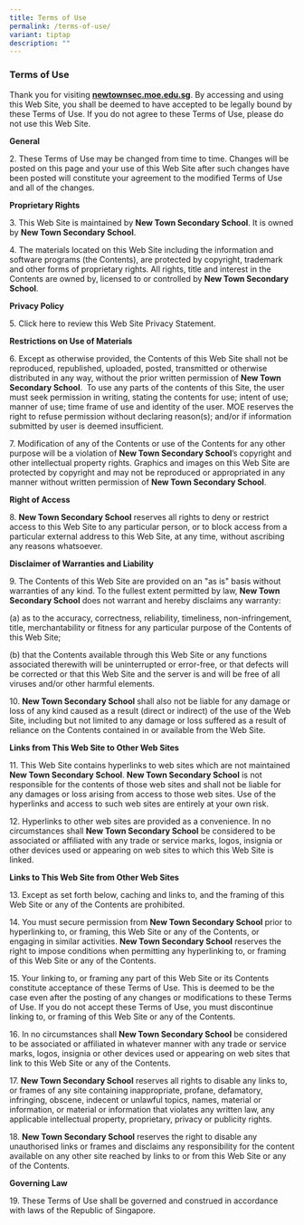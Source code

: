 ```yaml
---
title: Terms of Use
permalink: /terms-of-use/
variant: tiptap
description: ""
---
```

<h3><strong>Terms of Use</strong></h3>
<p>Thank you for visiting <strong><a href="https://www.newtownsec.moe.edu.sg/" rel="noopener noreferrer nofollow" target="_blank">newtownsec.moe.edu.sg</a></strong>.
By accessing and using this Web Site, you shall be deemed to have accepted
to be legally bound by these Terms of Use. If you do not agree to these
Terms of Use, please do not use this Web Site.</p>
<p><strong>General</strong>
</p>
<p>2. These Terms of Use may be changed from time to time. Changes will be
posted on this page and your use of this Web Site after such changes have
been posted will constitute your agreement to the modified Terms of Use
and all of the changes.</p>
<p><strong>Proprietary Rights</strong>
</p>
<p>3. This Web Site is maintained by <strong>New Town Secondary School</strong>.
It is owned by <strong>New Town Secondary School</strong>.</p>
<p>4. The materials located on this Web Site including the information and
software programs (the Contents), are protected by copyright, trademark
and other forms of proprietary rights. All rights, title and interest in
the Contents are owned by, licensed to or controlled by <strong>New Town Secondary School</strong>.</p>
<p><strong>Privacy Policy</strong>
</p>
<p>5. Click here to review this Web Site Privacy Statement.</p>
<p><strong>Restrictions on Use of Materials</strong>
</p>
<p>6. Except as otherwise provided, the Contents of this Web Site shall not
be reproduced, republished, uploaded, posted, transmitted or otherwise
distributed in any way, without the prior written permission of <strong>New Town Secondary School</strong>.&nbsp;
To use any parts of the contents of this Site, the user must seek permission
in writing, stating the contents for use; intent of use; manner of use;
time frame of use and identity of the user. MOE reserves the right to refuse
permission without declaring reason(s); and/or if information submitted
by user is deemed insufficient.</p>
<p>7. Modification of any of the Contents or use of the Contents for any
other purpose will be a violation of <strong>New Town Secondary School</strong>’s
copyright and other intellectual property rights. Graphics and images on
this Web Site are protected by copyright and may not be reproduced or appropriated
in any manner without written permission of <strong>New Town Secondary School</strong>.</p>
<p><strong>Right of Access</strong>
</p>
<p>8. <strong>New Town Secondary School</strong> reserves all rights to deny
or restrict access to this Web Site to any particular person, or to block
access from a particular external address to this Web Site, at any time,
without ascribing any reasons whatsoever.</p>
<p><strong>Disclaimer of Warranties and Liability</strong>
</p>
<p>9. The Contents of this Web Site are provided on an "as is" basis without
warranties of any kind. To the fullest extent permitted by law, <strong>New Town Secondary School</strong> does
not warrant and hereby disclaims any warranty:</p>
<p>(a) as to the accuracy, correctness, reliability, timeliness, non-infringement,
title, merchantability or fitness for any particular purpose of the Contents
of this Web Site;</p>
<p>(b) that the Contents available through this Web Site or any functions
associated therewith will be uninterrupted or error-free, or that defects
will be corrected or that this Web Site and the server is and will be free
of all viruses and/or other harmful elements.</p>
<p>10. <strong>New Town Secondary School</strong> shall also not be liable
for any damage or loss of any kind caused as a result (direct or indirect)
of the use of the Web Site, including but not limited to any damage or
loss suffered as a result of reliance on the Contents contained in or available
from the Web Site.</p>
<p><strong>Links from This Web Site to Other Web Sites</strong>
</p>
<p>11. This Web Site contains hyperlinks to web sites which are not maintained <strong>New Town Secondary School</strong>. <strong>New Town Secondary School</strong> is
not responsible for the contents of those web sites and shall not be liable
for any damages or loss arising from access to those web sites. Use of
the hyperlinks and access to such web sites are entirely at your own risk.</p>
<p>12. Hyperlinks to other web sites are provided as a convenience. In no
circumstances shall <strong>New Town Secondary School</strong> be considered
to be associated or affiliated with any trade or service marks, logos,
insignia or other devices used or appearing on web sites to which this
Web Site is linked.</p>
<p><strong>Links to This Web Site from Other Web Sites</strong>
</p>
<p>13. Except as set forth below, caching and links to, and the framing of
this Web Site or any of the Contents are prohibited.</p>
<p>14. You must secure permission from <strong>New Town Secondary School</strong> prior
to hyperlinking to, or framing, this Web Site or any of the Contents, or
engaging in similar activities. <strong>New Town Secondary School</strong> reserves
the right to impose conditions when permitting any hyperlinking to, or
framing of this Web Site or any of the Contents.</p>
<p>15. Your linking to, or framing any part of this Web Site or its Contents
constitute acceptance of these Terms of Use. This is deemed to be the case
even after the posting of any changes or modifications to these Terms of
Use. If you do not accept these Terms of Use, you must discontinue linking
to, or framing of this Web Site or any of the Contents.</p>
<p>16. In no circumstances shall <strong>New Town Secondary School</strong> be
considered to be associated or affiliated in whatever manner with any trade
or service marks, logos, insignia or other devices used or appearing on
web sites that link to this Web Site or any of the Contents.</p>
<p>17. <strong>New Town Secondary School</strong> reserves all rights to disable
any links to, or frames of any site containing inappropriate, profane,
defamatory, infringing, obscene, indecent or unlawful topics, names, material
or information, or material or information that violates any written law,
any applicable intellectual property, proprietary, privacy or publicity
rights.</p>
<p>18. <strong>New Town Secondary School</strong> reserves the right to disable
any unauthorised links or frames and disclaims any responsibility for the
content available on any other site reached by links to or from this Web
Site or any of the Contents.</p>
<p><strong>Governing Law</strong>
</p>
<p>19. These Terms of Use shall be governed and construed in accordance with
laws of the Republic of Singapore.</p>
<p>&nbsp;</p>